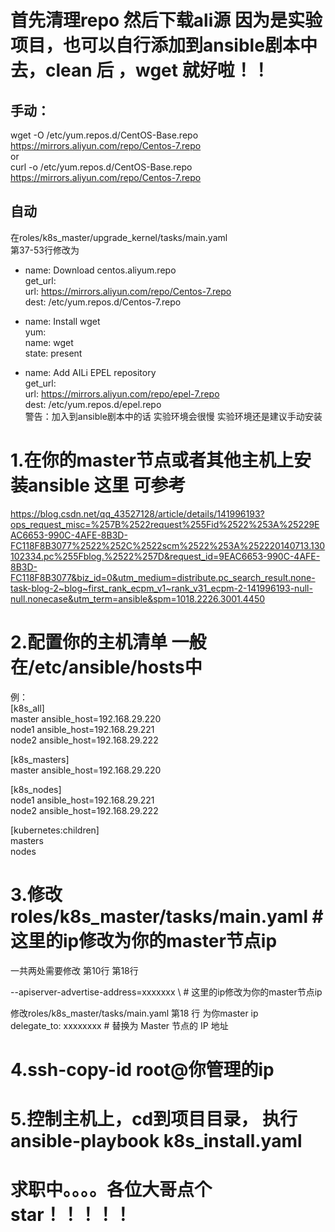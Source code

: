 # 首先清理repo 然后下载ali源   因为是实验项目，也可以自行添加到ansible剧本中去，clean 后 ，wget 就好啦！！  

## 手动：
wget -O /etc/yum.repos.d/CentOS-Base.repo https://mirrors.aliyun.com/repo/Centos-7.repo  
or  
curl -o /etc/yum.repos.d/CentOS-Base.repo https://mirrors.aliyun.com/repo/Centos-7.repo  
## 自动  

在roles/k8s_master/upgrade_kernel/tasks/main.yaml  
第37-53行修改为   
- name: Download centos.aliyum.repo  
  get_url:  
    url: https://mirrors.aliyun.com/repo/Centos-7.repo  
    dest: /etc/yum.repos.d/Centos-7.repo  

- name: Install wget  
  yum:  
    name: wget   
    state: present  

- name: Add AILi EPEL repository  
  get_url:  
    url: https://mirrors.aliyun.com/repo/epel-7.repo  
    dest: /etc/yum.repos.d/epel.repo  
警告：加入到ansible剧本中的话  实验环境会很慢  实验环境还是建议手动安装  
# 1.在你的master节点或者其他主机上安装ansible    这里  可参考  
https://blog.csdn.net/qq_43527128/article/details/141996193?ops_request_misc=%257B%2522request%255Fid%2522%253A%25229EAC6653-990C-4AFE-8B3D-FC118F8B3077%2522%252C%2522scm%2522%253A%252220140713.130102334.pc%255Fblog.%2522%257D&request_id=9EAC6653-990C-4AFE-8B3D-FC118F8B3077&biz_id=0&utm_medium=distribute.pc_search_result.none-task-blog-2~blog~first_rank_ecpm_v1~rank_v31_ecpm-2-141996193-null-null.nonecase&utm_term=ansible&spm=1018.2226.3001.4450  
# 2.配置你的主机清单  一般在/etc/ansible/hosts中  
例：  
[k8s_all]  
master ansible_host=192.168.29.220  
node1 ansible_host=192.168.29.221  
node2 ansible_host=192.168.29.222  

[k8s_masters]  
master ansible_host=192.168.29.220  

[k8s_nodes]  
node1 ansible_host=192.168.29.221  
node2 ansible_host=192.168.29.222  

[kubernetes:children]  
masters  
nodes  


# 3.修改roles/k8s_master/tasks/main.yaml  # 这里的ip修改为你的master节点ip  
一共两处需要修改  第10行  第18行  
  
  --apiserver-advertise-address=xxxxxxx \      # 这里的ip修改为你的master节点ip  

  修改roles/k8s_master/tasks/main.yaml  第18 行  为你master ip  
  delegate_to: xxxxxxxx     # 替换为 Master 节点的 IP 地址  

# 4.ssh-copy-id root@你管理的ip  

# 5.控制主机上，cd到项目目录， 执行ansible-playbook k8s_install.yaml  
# 求职中。。。。各位大哥点个star！！！！！
